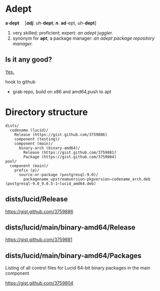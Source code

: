# Adept

**a·dept**   [***adj***. *uh*-**dept**; ***n***. **ad**-ept, *uh*-**dept**]

1. very skilled; proficient; expert: *an adept juggler.*
2. synonym for **apt**; a package manager: *an adept package repository manager.*


## Is it any good?

[Yes.](http://news.ycombinator.com/item?id=3067434)

hook to github
- grab repo, build on x86 and amd64,push to apt

# Directory structure

```
dists/
  codename (lucid)/
    Release (https://gist.github.com/3759886)
    component (testing)/
    component (main)/
      binary-arch (binary-amd64)/
        Release (https://gist.github.com/3759881)
        Package (https://gist.github.com/3759804)
pool/
  component (main)/
    prefix (p)/
      source-or-package (postgresql-9.0)/
        packagename_upstreamversion-pkgversion~codename_arch.deb (postgresql-9.0_9.0.5-1~lucid_amd64.deb)
```


## dists/lucid/Release

https://gist.github.com/3759886

## dists/lucid/main/binary-amd64/Release

https://gist.github.com/3759881

## dists/lucid/main/binary-amd64/Packages

Listing of all control files for Lucid 64-bit binary packages in the main component

https://gist.github.com/3759804